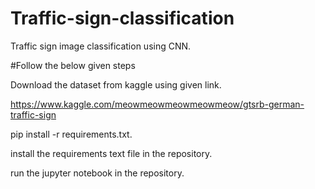 # Traffic-sign-classification
Traffic sign image classification using CNN.

#Follow the below given steps

Download the dataset from kaggle using given link.

https://www.kaggle.com/meowmeowmeowmeowmeow/gtsrb-german-traffic-sign

pip install -r requirements.txt.

install the requirements text file in the repository.

run the jupyter notebook in the repository.
